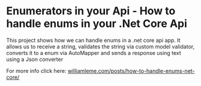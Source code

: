 # Enumerators in your Api - How to handle enums in your .Net Core Api

This project shows how we can handle enums in a .net core api app. It allows us to receive a string, validates the string via custom model validator, converts it to a enum via AutoMapper and sends a response using text using a Json converter

For more info click here: [williamleme.com/posts/how-to-handle-enums-net-core/](williamleme.com/posts/how-to-handle-enums-net-core/)

